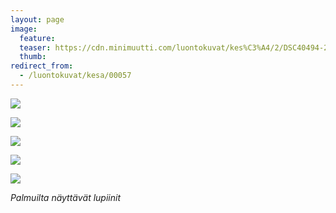 ```yaml
---
layout: page
image:
  feature:
  teaser: https://cdn.minimuutti.com/luontokuvat/kes%C3%A4/2/DSC40494-245px.jpg
  thumb:
redirect_from:
  - /luontokuvat/kesa/00057
---
```


![](https://cdn.minimuutti.com/luontokuvat/kes%C3%A4/2/DSC40531-800px.jpg)

![](https://cdn.minimuutti.com/luontokuvat/kes%C3%A4/2/DSC40498-800px.jpg)

![](https://cdn.minimuutti.com/luontokuvat/kes%C3%A4/2/DSC40494-800px.jpg)

![](https://cdn.minimuutti.com/luontokuvat/kes%C3%A4/2/DSC40460-800px.jpg)

![](https://cdn.minimuutti.com/luontokuvat/kes%C3%A4/2/DSC40489-800px.jpg)

*Palmuilta näyttävät lupiinit*
